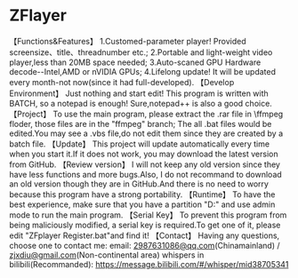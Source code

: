 # ZFlayer
【Functions&Features】
  1.Customed-parameter player! Provided screensize、title、threadnumber etc.;
  2.Portable and light-weight video player,less than 20MB space needed;
  3.Auto-scaned GPU Hardware decode--Intel,AMD or nVIDIA GPUs;
  4.Lifelong update! It will be updated every month-not now(since it had full-developed).
【Develop Environment】
  Just nothing and start edit! This program is written with BATCH, so a notepad is enough! Sure,notepad++ is also a good choice.
【Project】
  To use the main program, please extract the .rar file in \ffmpeg floder, those files are in the "ffmpeg" branch;
  The all .bat files would be edited.You may see a .vbs file,do not edit them since they are created by a batch file.
【Update】
  This project will update automatically every time when you start it.If it does not work, you may download the latest version from GitHub.
【Review version】
  I will not keep any old version since they have less functions and more bugs.Also, I do not recommand to download an old version though they are in GitHub.And there is no need to worry because this program have a strong portability.
【Runtime】
  To have the best experience, make sure that you have a partition "D:\" and use admin mode to run the main program.
【Serial Key】
  To prevent this program from being maliciously modified, a serial key is required.To get one of it, please edit "ZFplayer Register.bat"and find it!
【Contact】
  Having any questions, choose one to contact me:
        email: 2987631086@qq.com(Chinamainland) / zjxdiu@gmail.com(Non-continental area)
        whispers in bilibili(Recommanded): https://message.bilibili.com/#/whisper/mid38705341
        
